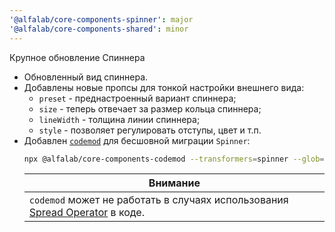 ```yaml
---
'@alfalab/core-components-spinner': major
'@alfalab/core-components-shared': minor
---
```


Крупное обновление Спиннера

* Обновленный вид спиннера.
* Добавлены новые пропсы для тонкой настройки внешнего вида:
    - `preset` - преднастроенный вариант спиннера;
    - `size` - теперь отвечает за размер кольца спиннера;
    - `lineWidth` - толщина линии спиннера;
    - `style` - позволяет регулировать отступы, цвет и т.п.
* Добавлен [`codemod`](https://www.npmjs.com/package/@alfalab/core-components-codemod/v/2.7.0) для бесшовной миграции `Spinner`:
    ```bash
    npx @alfalab/core-components-codemod --transformers=spinner --glob='src/**/*.tsx'
    ```
    | Внимание |
    |---|
    | `codemod` может не работать в случаях использования [Spread Operator](https://developer.mozilla.org/en-US/docs/Web/JavaScript/Reference/Operators/Spread_syntax#spread_in_object_literals) в коде. |
